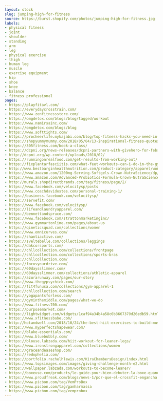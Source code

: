 ```yaml
---
layout: stock
slug: jumping-high-for-fitness
source: https://burst.shopify.com/photos/jumping-high-for-fitness.jpg
labels:
- physical fitness
- joint
- shoulder
- standing
- arm
- leg
- physical exercise
- thigh
- human leg
- muscle
- exercise equipment
- hip
- shoe
- knee
- balance
- fitness professional
pages:
- https://playfitavl.com/
- https://everydaycrosstrain.com/
- https://www.zenfitnessstore.com/
- https://omgdetox.com/blogs/blog/tagged/workout
- https://www.namirsainc.com/
- https://omgdetox.com/blogs/blog
- https://www.softtights.com/
- https://procheerlife.mykajabi.com/blog/top-fitness-hacks-you-need-in-preparation-for-the-pro-cheer-auditions
- https://shopyummymummy.com/2018/05/04/13-inspirational-fitness-quotes-to-keep-you-going/
- https://305fitness.com/book-a-class/
- https://dcpni.org/news-releases/dcpni-partners-with-givehero-for-february-giving-challenge/
- http://dcpni.org/wp-content/uploads/2018/02/
- https://runningonrealfood.com/get-results-from-working-out/
- https://fixplantarfasciitis.com/what-feet-workouts-can-i-do-in-the-gym-with-plantar-fasciitis/
- http://www.bestbarginhealthnutrition.com/product-category/apparel/womens-apparel/
- https://www.amazon.com/1200mg-Serving-Softgels-Crown-NutraScience/dp/B01N1M9GU9
- https://www.amazon.com/Advanced-Probiotics-Formula-Crown-NutraScience/dp/B01MYTMY9D
- http://murals.shopdirectbrands.com/tag/fitness/page/2/
- https://www.facebook.com/velocitysp/posts
- https://www.coachdavidestes.com/personal-training-1/
- https://business.facebook.com/velocitysp/
- https://servefit.com/
- https://www.facebook.com/velocitysp/
- https://lifeandlaundryapparel.com/
- https://bennettandspruce.com/
- https://www.facebook.com/strattonmarketinginc/
- https://www.gymmartonline.com/pages/about-us
- https://qineticsquad.com/collections/women
- https://www.omnicurves.com/
- https://shantiactive.com/
- https://sveltebelle.com/collections/leggings
- https://dakcorsports.com/
- https://chllcollection.com/collections/frontpage
- https://chllcollection.com/collections/sports-bras
- https://chllcollection.com/
- https://focusyourdrive.com/
- https://60daysslimmer.com/
- https://60daysslimmer.com/collections/athletic-apparel
- https://azurarunway.com/pages/our-story
- https://www.thegypsychick.com/
- https://fit4funusa.com/collections/gym-apparel-1
- https://chllcollection.com/search
- https://yogapantsforless.com/
- https://gyminthemiddle.com/pages/what-we-do
- https://www.fitness700.com/
- https://purposemarket.com/
- https://lightwidget.com/widgets/1caf94a34b4a58c0b8667370d26edb59.html
- https://www.xfitnessbabe.com/
- http://hotandwell.com/2018/10/24/the-best-hiit-exercises-to-build-muscle-and-lose-weight/
- https://www.myperfectshapewear.com/
- https://blake-essentials.com/
- https://www.bluebubbly.com/
- https://blouse.labzada.com/hiit-workout-for-leaner-legs/
- https://www.ironstrongapparel.com/collections/women
- https://graceandeaseshop.com/
- https://redophelia.com/
- https://portfolio.rachelhlewis.com/KiraChambersDesign/index.html
- https://www.topsimages.com/images/giving-challenge-month-e2.html
- https://wallpaper.labzada.com/workouts-to-become-leaner/
- https://boxeuse.com/products/le-guide-pour-bien-debuter-la-boxe-quand-on-est-une-femme
- https://www.proudfreak.com/blogs/news-1/por-que-el-crossfit-engancha
- https://www.picbon.com/tag/VemProBox
- https://www.picbon.com/tag/ganharmassa
- https://www.picbon.com/tag/vemprobox
---
```

